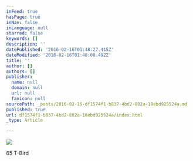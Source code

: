 ```yaml
---
inFeed: true
hasPage: true
inNav: false
inLanguage: null
starred: false
keywords: []
description: ''
datePublished: '2016-02-16T01:48:27.415Z'
dateModified: '2016-02-16T01:48:08.492Z'
title: ''
author: []
authors: []
publisher:
  name: null
  domain: null
  url: null
  favicon: null
sourcePath: _posts/2016-02-16-df1574f1-b837-4bd2-802a-18ebd925524a.md
published: true
url: df1574f1-b837-4bd2-802a-18ebd925524a/index.html
_type: Article

---
```

![](https://the-grid-user-content.s3-us-west-2.amazonaws.com/3feb94f4-4150-4e4b-89b1-abcb14d5135b.jpg)

65 T-Bird